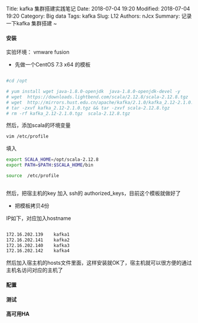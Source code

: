 Title: kafka 集群搭建实践笔记
Date: 2018-07-04 19:20
Modified: 2018-07-04 19:20
Category: Big data
Tags: kafka
Slug: L12
Authors: nJcx
Summary: 记录一下kafka 集群搭建 ~


#### 安装
实验环境： vmware fusion 

- 先做一个CentOS 7.3 x64 的模板


```bash

#cd /opt

# yum install wget java-1.8.0-openjdk  java-1.8.0-openjdk-devel -y
# wget  https://downloads.lightbend.com/scala/2.12.8/scala-2.12.8.tgz
# wget  http://mirrors.hust.edu.cn/apache/kafka/2.1.0/kafka_2.12-2.1.0.tgz
# tar -zxvf kafka_2.12-2.1.0.tgz && tar -zxvf scala-2.12.8.tgz
# rm -rf kafka_2.12-2.1.0.tgz  scala-2.12.8.tgz

```
然后，添加scala的环境变量

```bash
vim /etc/profile
```

填入

```bash
export SCALA_HOME=/opt/scala-2.12.8
export PATH=$PATH:$SCALA_HOME/bin
```

```bash
source  /etc/profile
  
```
然后，把宿主机的key 加入 ssh的 authorized_keys，目前这个模板就做好了


- 把模板拷贝4份

IP如下，对应加入hostname

```bash

172.16.202.139    kafka1
172.16.202.141    kafka2
172.16.202.140    kafka3
172.16.202.142    kafka4

```

然后加入宿主机的hosts文件里面，这样安装就OK了，宿主机就可以很方便的通过主机名访问对应的主机了


#### 配置 





#### 测试


#### 高可用HA





